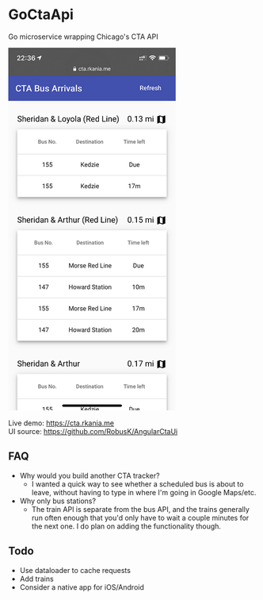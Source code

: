 # GoCtaApi
Go microservice wrapping Chicago's CTA API

![Example](docs/screenshot.png)

Live demo: https://cta.rkania.me  
UI source: https://github.com/RobusK/AngularCtaUi

## FAQ  
- Why would you build another CTA tracker?
  - I wanted a quick way to see whether a scheduled bus is about to leave, without having to type in where I'm going in Google Maps/etc.
- Why only bus stations?
  - The train API is separate from the bus API, and the trains generally run often enough that you'd only have to wait a couple minutes for the next one. I do plan on adding the functionality though.
  
  
## Todo
- Use dataloader to cache requests
- Add trains
- Consider a native app for iOS/Android